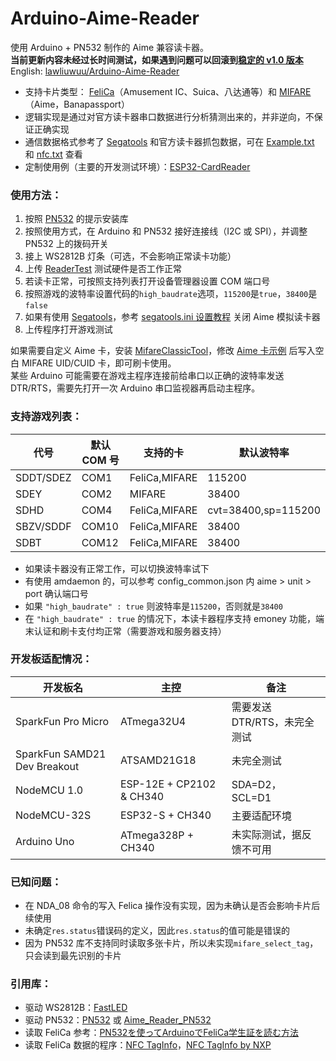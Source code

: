 # Arduino-Aime-Reader
使用 Arduino + PN532 制作的 Aime 兼容读卡器。   
**当前更新内容未经过长时间测试，如果遇到问题可以回滚到[稳定的 v1.0 版本](https://github.com/Sucareto/Arduino-Aime-Reader/tree/v1.0)**   
English: [lawliuwuu/Arduino-Aime-Reader](https://github.com/lawliuwuu/Arduino-Aime-Reader)   

- 支持卡片类型： [FeliCa](https://zh.wikipedia.org/wiki/FeliCa)（Amusement IC、Suica、八达通等）和 [MIFARE](https://zh.wikipedia.org/wiki/MIFARE)（Aime，Banapassport）
- 逻辑实现是通过对官方读卡器串口数据进行分析猜测出来的，并非逆向，不保证正确实现
- 通信数据格式参考了 [Segatools](https://github.com/djhackersdev/segatools) 和官方读卡器抓包数据，可在 [Example.txt](doc/Example.txt) 和 [nfc.txt](https://github.com/djhackersdev/segatools/blob/master/doc/nfc.txt) 查看
- 定制使用例（主要的开发测试环境）：[ESP32-CardReader](https://github.com/Sucareto/ESP32-CardReader) 


### 使用方法：
1. 按照 [PN532](https://github.com/elechouse/PN532) 的提示安装库
2. 按照使用方式，在 Arduino 和 PN532 接好连接线（I2C 或 SPI），并调整 PN532 上的拨码开关
3. 接上 WS2812B 灯条（可选，不会影响正常读卡功能）
4. 上传 [ReaderTest](tools/ReaderTest/ReaderTest.ino) 测试硬件是否工作正常
5. 若读卡正常，可按照支持列表打开设备管理器设置 COM 端口号
6. 按照游戏的波特率设置代码的`high_baudrate`选项，`115200`是`true`，`38400`是`false`
7. 如果有使用 [Segatools](https://github.com/djhackersdev/segatools)，参考 [segatools.ini 设置教程](https://github.com/djhackersdev/segatools/blob/master/doc/config/common.md#enable) 关闭 Aime 模拟读卡器
8. 上传程序打开游戏测试

如果需要自定义 Aime 卡，安装 [MifareClassicTool](https://github.com/ikarus23/MifareClassicTool)，修改 [Aime 卡示例](doc/aime示例.mct) 后写入空白 MIFARE UID/CUID 卡，即可刷卡使用。    
某些 Arduino 可能需要在游戏主程序连接前给串口以正确的波特率发送 DTR/RTS，需要先打开一次 Arduino 串口监视器再启动主程序。  


### 支持游戏列表：
| 代号 | 默认 COM 号 | 支持的卡 | 默认波特率 |
| - | - | - | - |
| SDDT/SDEZ | COM1 | FeliCa,MIFARE | 115200 |
| SDEY | COM2 | MIFARE | 38400 |
| SDHD | COM4 | FeliCa,MIFARE | cvt=38400,sp=115200 |
| SBZV/SDDF | COM10 | FeliCa,MIFARE | 38400 |
| SDBT | COM12 | FeliCa,MIFARE | 38400 |

- 如果读卡器没有正常工作，可以切换波特率试下
- 有使用 amdaemon 的，可以参考 config_common.json 内 aime > unit > port 确认端口号
- 如果 `"high_baudrate" : true` 则波特率是`115200`，否则就是`38400`
- 在 `"high_baudrate" : true` 的情况下，本读卡器程序支持 emoney 功能，端末认证和刷卡支付均正常（需要游戏和服务器支持）


### 开发板适配情况：
| 开发板名 | 主控 | 备注 |
| - | - | - |
| SparkFun Pro Micro | ATmega32U4 | 需要发送 DTR/RTS，未完全测试 |
| SparkFun SAMD21 Dev Breakout | ATSAMD21G18 | 未完全测试 |
| NodeMCU 1.0 | ESP-12E + CP2102 & CH340 | SDA=D2，SCL=D1 |
| NodeMCU-32S | ESP32-S + CH340 | 主要适配环境 |
| Arduino Uno | ATmega328P + CH340 | 未实际测试，据反馈不可用 |


### 已知问题：
- 在 NDA_08 命令的写入 Felica 操作没有实现，因为未确认是否会影响卡片后续使用
- 未确定`res.status`错误码的定义，因此`res.status`的值可能是错误的
- 因为 PN532 库不支持同时读取多张卡片，所以未实现`mifare_select_tag`，只会读到最先识别的卡片


### 引用库：  
- 驱动 WS2812B：[FastLED](https://github.com/FastLED/FastLED)
- 驱动 PN532：[PN532](https://github.com/elechouse/PN532) 或 [Aime_Reader_PN532](https://github.com/Sucareto/Aime_Reader_PN532)
- 读取 FeliCa 参考：[PN532を使ってArduinoでFeliCa学生証を読む方法](https://qiita.com/gpioblink/items/91597a5275862f7ffb3c)
- 读取 FeliCa 数据的程序：[NFC TagInfo](https://play.google.com/store/apps/details?id=at.mroland.android.apps.nfctaginfo)，[NFC TagInfo by NXP](https://play.google.com/store/apps/details?id=com.nxp.taginfolite)
